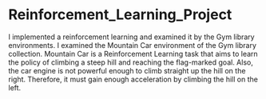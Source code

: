 # Reinforcement_Learning_Project
I implemented a reinforcement learning and examined it by the Gym library environments. I examined the Mountain Car environment of the Gym library collection. Mountain Car is a Reinforcement Learning task that aims to learn the policy of climbing a steep hill and reaching the flag-marked goal. Also, the car engine is not powerful enough to climb straight up the hill on the right. Therefore, it must gain enough acceleration by climbing the hill on the left.

